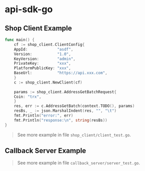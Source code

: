 # api-sdk-go

## Shop Client Example
```go
func main() {
    cf := shop_client.ClientConfig{
    AppId:             "asdf",
    Version:           "1.0",
    KeyVersion:        "admin",
    PrivateKey:        "xxx",
    PlatformPublicKey: "xxx",
    BaseUrl:           "https://api.xxx.com",
    }
    c := shop_client.NewClient(cf)
    
    params := shop_client.AddressGetBatchRequest{
    Coin: "trx",
    }
    res, err := c.AddressGetBatch(context.TODO(), params)
    resBs, _ := json.MarshalIndent(res, "", "\t")
    fmt.Println("error:", err)
    fmt.Println("response:\n", string(resBs))
}
```

> See more example in file `shop_client/client_test.go`.

## Callback Server Example
> See more example in file `callback_server/server_test.go`.